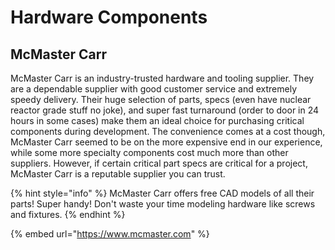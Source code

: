 # Hardware Components

## McMaster Carr

McMaster Carr is an industry-trusted hardware and tooling supplier. They are a dependable supplier with good customer service and extremely speedy delivery. Their huge selection of parts, specs (even have nuclear reactor grade stuff no joke), and super fast turnaround (order to door in 24 hours in some cases) make them an ideal choice for purchasing critical components during development. The convenience comes at a cost though, McMaster Carr seemed to be on the more expensive end in our experience, while some more specialty components cost much more than other suppliers. However, if certain critical part specs are critical for a project, McMaster Carr is a reputable supplier you can trust.&#x20;

{% hint style="info" %}
McMaster Carr offers free CAD models of all their parts! Super handy! Don't waste your time modeling hardware like screws and fixtures.&#x20;
{% endhint %}

{% embed url="https://www.mcmaster.com" %}





##

